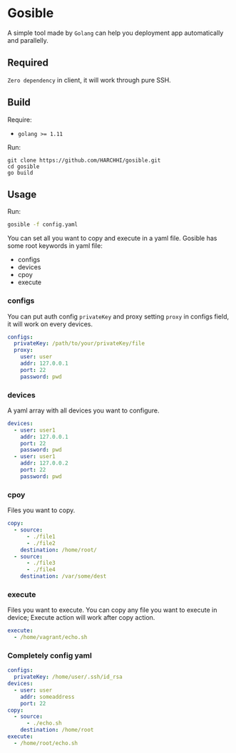 # Gosible

A simple tool  made by `Golang` can help you deployment app automatically and parallelly.

## Required

`Zero dependency` in client, it will work through pure SSH.

## Build

Require:
  * `golang >= 1.11`

Run:
```
git clone https://github.com/HARCHHI/gosible.git
cd gosible
go build
```

## Usage

Run:
```bash
gosible -f config.yaml
```

You can set all you want to copy and execute in a yaml file.
Gosible has some root keywords in yaml file:

* configs
* devices
* cpoy
* execute

### configs
You can put auth config `privateKey` and proxy setting `proxy` in configs field, it will work on every devices.

```yaml
configs:
  privateKey: /path/to/your/privateKey/file
  proxy:
    user: user
    addr: 127.0.0.1
    port: 22
    password: pwd
```

### devices

A yaml array with all devices you want to configure.

```yaml
devices:
  - user: user1
    addr: 127.0.0.1
    port: 22
    password: pwd
  - user: user1
    addr: 127.0.0.2
    port: 22
    password: pwd
```

### cpoy

Files you want to copy.

```yaml
copy:
  - source:
      - ./file1
      - ./file2
    destination: /home/root/
  - source:
      - ./file3
      - ./file4
    destination: /var/some/dest
```

### execute

Files you want to execute. You can copy any file you want to execute in device; Execute action will work after copy action.

```yaml
execute:
  - /home/vagrant/echo.sh
```

### Completely config yaml

```yaml
configs:
  privateKey: /home/user/.ssh/id_rsa
devices:
  - user: user
    addr: someaddress
    port: 22
copy:
  - source:
      - ./echo.sh
    destination: /home/root
execute:
  - /home/root/echo.sh
```